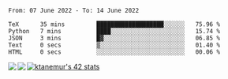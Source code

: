 <!--START_SECTION:waka-->

```text
From: 07 June 2022 - To: 14 June 2022

TeX      35 mins         ███████████████████░░░░░░   75.96 %
Python   7 mins          ████░░░░░░░░░░░░░░░░░░░░░   15.74 %
JSON     3 mins          █▓░░░░░░░░░░░░░░░░░░░░░░░   06.85 %
Text     0 secs          ▒░░░░░░░░░░░░░░░░░░░░░░░░   01.40 %
HTML     0 secs          ░░░░░░░░░░░░░░░░░░░░░░░░░   00.06 %
```

<!--END_SECTION:waka-->
<a href="https://github.com/anuraghazra/github-readme-stats">
  <img align="left" src="https://github-readme-stats.vercel.app/api?username=Tanesan&count_private=true&show_icons=true" />
<img align="left" src="https://github-readme-stats.vercel.app/api/top-langs/?username=Tanesan" />
</a>

[![ktanemur's 42 stats](https://badge42.vercel.app/api/v2/cl1wslf6s002109l771rng2w8/stats?cursusId=21&coalitionId=62)](https://github.com/JaeSeoKim/badge42)
